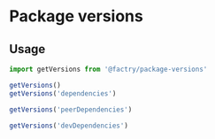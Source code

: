 # Package versions
## Usage
```javascript
import getVersions from '@factry/package-versions'

getVersions()
getVersions('dependencies')

getVersions('peerDependencies')

getVersions('devDependencies')
```
